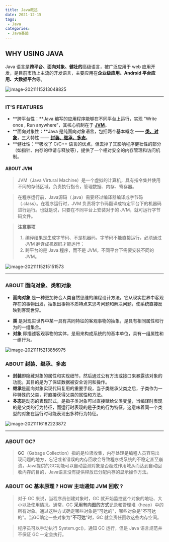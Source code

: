 ```yaml
---
title: Java概述
date: 2021-12-15
tags:
 - Java
categories:
 - Java基础
---
```


## WHY USING JAVA

Java 语言是**跨平台、面向对象、健壮的**高级语言，被广泛应用于 web 应用开发，是目前市场上主流的开发语言，主要应用在**企业级应用、Android 平台应用、大数据平台**等。

![image-20211115213048825](http://image.xiaobailx.top/images/20211115213058.png)

------



### IT'S FEATURES

- **跨平台性：**Java 编写的应用程序能够在不同平台上运行，实现 “Write once , Run anywhere”，其核心机制在于 **[JVM](#jvm)**。
- **面向对象性：**Java 是纯面向对象语言，包括两个基本概念 —— [ **类、对象**](#obj)，三大特性 —— **[封装、继承、多态](#extends)**。
- **健壮性：**吸收了 C/C++ 语言的优点，但去掉了其影响程序健壮性的部分（如指针、内存的申请与释放等），提供了一个相对安全的内存管理和访问机制。



#### ABOUT JVM<span id="jvm"></span>

> JVM（Java Virtural Machine）是一个虚拟的计算机，具有指令集并使用不同的存储区域。负责执行指令，管理数据、内存、寄存器。

> 在程序运行前，Java源码（.java）需要经过编译器编译成字节码（.class）。在程序运行时，JVM 负责将字节码翻译成特定平台下的机器码进行运行。也就是说，只要在不同平台上安装对于的 JVM，就可运行字节码文件。

> **注意事项**
>
> 1. 编译结果是生成字节码、不是机器码，字节码不能直接运行，必须通过 JVM 翻译成机器码才能运行；
> 2. 跨平台的是 Java 程序，而不是 JVM，不同平台下需要安装不同的 JVM。

![image-20211115215151573](http://image.xiaobailx.top/images/20211115215151.png)

------



### ABOUT 面向对象、类和对象<span id="obj"></span>

* **面向对象** 是一种更加符合人类自然思维的编程设计方法。它从现实世界中客观存在的事物出发，抽象出事物本质特点来思考问题和解决问题，使系统直接反映到客观世界。

- **类** 是对现实世界中某一具有共同特征的客观事物的抽象，是具有相同属性和行为的一组集合。
- **对象** 即描述客观事物的实体，是用来构成系统的的基本单位，具有一组属性和一组行为。

![image-20211115213856975](http://image.xiaobailx.top/images/20211115213857.png)



### ABOUT 封装、继承、多态<span id="extends"></span>

- **封装**即隐藏对象的属性和实现细节，然后通过公有方法或接口来暴露该对象的功能。其目的是为了保证数据被安全访问和操作。
- **继承**是面向对象实现代码复用的重要手段，当子类继承父类之后，子类作为一种特殊的父类，将直接获得父类的属性和方法。
- **多态**是动态的表现形式，是指子类对象可以直接赋给父类变量，当编译时表现的是父类的行为特征，而运行时表现的是子类的行为特征。这意味着同一个类型的对象在运行时可能表现出多种行为特征。

![image-20211116182223872](http://image.xiaobailx.top/images/20211116182224.png)

---



### ABOUT GC?

> **GC**（Gabage Collection）指的是垃圾收集，内存处理是编程人员容易出现问题的地方，忘记或者错误的内存回收会导致程序或系统的不稳定甚至崩溃，Java提供的GC功能可以自动监测对象是否超过作用域从而达到自动回收内存的目的，Java语言没有提供释放已分配内存的显示操作方法。



### ABOUT GC 基本原理 ? HOW 主动通知 JVM 回收 ?

> 对于 GC 来说，当程序员创建对象时，GC 就开始监控这个对象的地址、大小以及使用情况。通常，GC **采用有向图的方式**记录和管理堆（heap）中的所有对象。通过这种方式确定哪些对象是"可达的"，哪些对象是"不可达的"。当GC确定一些对象为"**不可达**"时，GC 就会责任回收这些内存空间。

> 程序员可以手动执行 System.gc()，通知 GC 运行，但是 Java 语言规范并不保证 GC 一定会执行。

